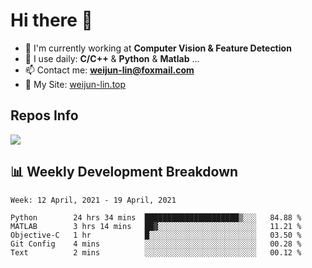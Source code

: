 # Hi there 👋

<!--
**Weijun-Lin/Weijun-Lin** is a ✨ _special_ ✨ repository because its `README.md` (this file) appears on your GitHub profile.

Here are some ideas to get you started:

- 🔭 I’m currently working on ...
- 🌱 I’m currently learning ...
- 👯 I’m looking to collaborate on ...
- 🤔 I’m looking for help with ...
- 💬 Ask me about ...
- 📫 How to reach me: ...
- 😄 Pronouns: ...
- ⚡ Fun fact: ...
-->

- 🏢 I'm currently working at **Computer Vision & Feature Detection**
- 🚀 I use daily: **C/C++** & **Python** & **Matlab** ...
- 📫 Contact me: **weijun-lin@foxmail.com**
- 🔗 My Site: [weijun-lin.top](weijun-lin.top)

  

## Repos Info
![](https://github-readme-stats.vercel.app/api?username=Weijun-Lin&theme=cobalt)

## 📊 Weekly Development Breakdown

<!--START_SECTION:waka-->
```text
Week: 12 April, 2021 - 19 April, 2021

Python        24 hrs 34 mins  █████████████████████▒░░░   84.88 % 
MATLAB        3 hrs 14 mins   ██▓░░░░░░░░░░░░░░░░░░░░░░   11.21 % 
Objective-C   1 hr            █░░░░░░░░░░░░░░░░░░░░░░░░   03.50 % 
Git Config    4 mins          ░░░░░░░░░░░░░░░░░░░░░░░░░   00.28 % 
Text          2 mins          ░░░░░░░░░░░░░░░░░░░░░░░░░   00.12 % 
```
<!--END_SECTION:waka-->

